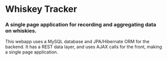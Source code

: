 # Whiskey Tracker
### A single page application for recording and aggregating data on whiskies.  

This webapp uses a MySQL database and JPA/Hibernate ORM for the backend.  It has a REST data layer, and uses AJAX calls for the front, making a single page application.
